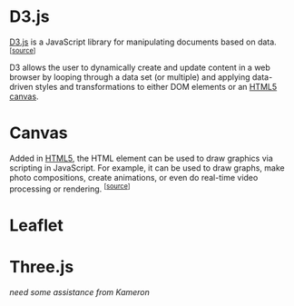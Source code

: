 # D3.js

[D3.js](https://d3js.org/) is a JavaScript library for manipulating documents based on data. <sup>[[source](https://d3js.org/)]</sup>

D3 allows the user to dynamically create and update content in a web browser by looping through a data set (or multiple) and applying data-driven styles and transformations to either DOM elements or an [HTML5 canvas](#canvas).

# Canvas

Added in [HTML5](https://developer.mozilla.org/en-US/docs/HTML/HTML5), the HTML <canvas> element can be used to draw graphics via scripting in JavaScript. For example, it can be used to draw graphs, make photo compositions, create animations, or even do real-time video processing or rendering. <sup>[[source](https://developer.mozilla.org/en-US/docs/Web/API/Canvas_API)]</sup>

# Leaflet

# Three.js

*need some assistance from Kameron*